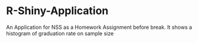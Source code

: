 # R-Shiny-Application
An Application for NSS as a Homework Assignment before break.  It shows a histogram of graduation rate on sample size
